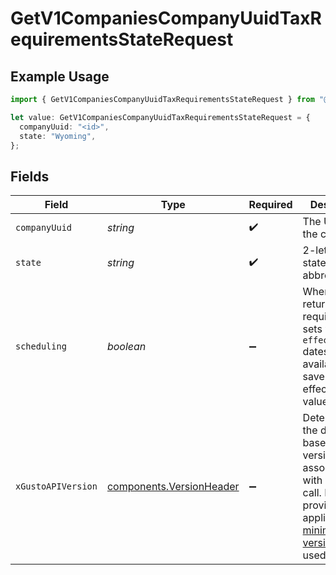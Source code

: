 # GetV1CompaniesCompanyUuidTaxRequirementsStateRequest

## Example Usage

```typescript
import { GetV1CompaniesCompanyUuidTaxRequirementsStateRequest } from "@gusto/embedded-api/models/operations/getv1companiescompanyuuidtaxrequirementsstate.js";

let value: GetV1CompaniesCompanyUuidTaxRequirementsStateRequest = {
  companyUuid: "<id>",
  state: "Wyoming",
};
```

## Fields

| Field                                                                                                                                                                                                                        | Type                                                                                                                                                                                                                         | Required                                                                                                                                                                                                                     | Description                                                                                                                                                                                                                  |
| ---------------------------------------------------------------------------------------------------------------------------------------------------------------------------------------------------------------------------- | ---------------------------------------------------------------------------------------------------------------------------------------------------------------------------------------------------------------------------- | ---------------------------------------------------------------------------------------------------------------------------------------------------------------------------------------------------------------------------- | ---------------------------------------------------------------------------------------------------------------------------------------------------------------------------------------------------------------------------- |
| `companyUuid`                                                                                                                                                                                                                | *string*                                                                                                                                                                                                                     | :heavy_check_mark:                                                                                                                                                                                                           | The UUID of the company                                                                                                                                                                                                      |
| `state`                                                                                                                                                                                                                      | *string*                                                                                                                                                                                                                     | :heavy_check_mark:                                                                                                                                                                                                           | 2-letter US state abbreviation                                                                                                                                                                                               |
| `scheduling`                                                                                                                                                                                                                 | *boolean*                                                                                                                                                                                                                    | :heavy_minus_sign:                                                                                                                                                                                                           | When true, return "new" requirement sets with valid `effective_from` dates that are available to save new effective dated values.                                                                                            |
| `xGustoAPIVersion`                                                                                                                                                                                                           | [components.VersionHeader](../../models/components/versionheader.md)                                                                                                                                                         | :heavy_minus_sign:                                                                                                                                                                                                           | Determines the date-based API version associated with your API call. If none is provided, your application's [minimum API version](https://docs.gusto.com/embedded-payroll/docs/api-versioning#minimum-api-version) is used. |